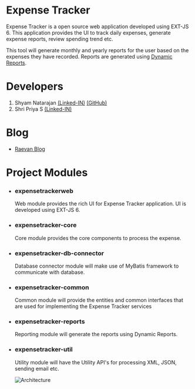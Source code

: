# Expense Tracker

Expense Tracker is a open source web application developed using EXT-JS 6. This application provides the UI to track daily expenses, generate expense reports, review spending trend etc.

This tool will generate monthly and yearly reports for the user based on the expenses they have recorded. Reports are generated using [Dynamic Reports](http://dynamicreports.org/).

# Developers
1. Shyam Natarajan [(Linked-IN)](https://in.linkedin.com/in/shyam-natarajan-33b10421) [(GitHub)](https://github.com/raevanblog)
2. Shri Priya S [(Linked-IN)](https://in.linkedin.com/in/shri-priya-s-a6a90714)

# Blog
* [Raevan Blog](https://raevanblog.blogspot.in/)

# Project Modules
* ### expensetrackerweb
  Web module provides the rich UI for Expense Tracker application. UI is developed using EXT-JS 6.

* ### expensetracker-core
  Core module provides the core components to process the expense. 

* ### expensetracker-db-connector
  Database connector module will make use of MyBatis framework to communicate with database.

* ### expensetracker-common
  Common module will provide the entities and common interfaces that are used for implementing the Expense Tracker  services

* ### expensetracker-reports
  Reporting module will generate the reports using Dynamic Reports.

* ### expensetracker-util
  Utility module will have the Utility API's for processing XML, JSON, sending email etc.

  ![Architecture](https://s18.postimg.org/e02oyicgp/diag.png)

  


   
  
